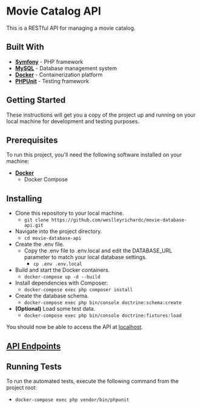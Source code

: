 # Movie Catalog API

This is a RESTful API for managing a movie catalog.

## Built With

- [**Symfony**](https://symfony.com) - PHP framework
- [**MySQL**](https://www.mysql.com) - Database management system
- [**Docker**](https://www.docker.com) - Containerization platform
- [**PHPUnit**](https://phpunit.de) - Testing framework

## Getting Started

These instructions will get you a copy of the project up and running on your local machine for development and testing purposes.

## Prerequisites

To run this project, you'll need the following software installed on your machine:

- [**Docker**](https://docs.docker.com/get-docker/)
    - Docker Compose

## Installing

- Clone this repository to your local machine.
    - `git clone https://github.com/weslleyrichardc/movie-database-api.git`
- Navigate into the project directory.
    - `cd movie-database-api`
- Create the .env file.
    - Copy the .env file to .env.local and edit the DATABASE_URL parameter to match your local database settings.
        - `cp .env .env.local`
- Build and start the Docker containers.
    - `docker-compose up -d --build`
- Install dependencies with Composer:
    - `docker-compose exec php composer install`
- Create the database schema.
    - `docker-compose exec php bin/console doctrine:schema:create`
- **(Optional)** Load some test data.
    - `docker-compose exec php bin/console doctrine:fixtures:load`

You should now be able to access the API at [localhost](http://localhost).

## [API Endpoints](http://localhost/api)

## Running Tests

To run the automated tests, execute the following command from the project root:

- `docker-compose exec php vendor/bin/phpunit`
